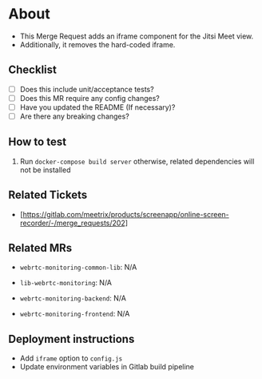 # About

- This Merge Request adds an iframe component for the Jitsi Meet view.
- Additionally, it removes the hard-coded iframe.

## Checklist

- [ ] Does this include unit/acceptance tests?
- [ ] Does this MR require any config changes?
- [ ] Have you updated the README (If necessary)?
- [ ] Are there any breaking changes?

## How to test

1. Run `docker-compose build server` otherwise, related dependencies will not be installed

## Related Tickets

- [https://gitlab.com/meetrix/products/screenapp/online-screen-recorder/-/merge_requests/202]

## Related MRs

- `webrtc-monitoring-common-lib`: N/A

- `lib-webrtc-monitoring`: N/A

- `webrtc-monitoring-backend`: N/A

- `webrtc-monitoring-frontend`: N/A

## Deployment instructions

- Add `iframe` option to `config.js`
- Update environment variables in Gitlab build pipeline
